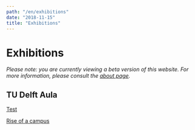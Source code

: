 ```yaml
---
path: "/en/exhibitions"
date: "2018-11-15"
title: "Exhibitions"
---
```


# Exhibitions

*Please note: you are currently viewing a beta version of this website. For more information, please consult the [about page](/en/about/).*

## TU Delft Aula

<div class="blocks">
<div class="block tint yellow cutcorners w-4 h-4 image">

[Test](/en/exhibitions/test)
</div>
<div class="block tint copper cutcorners w-4 h-4 image">

[Rise of a campus](/en/exhibitions/rise-of-a-campus)
</div>
</div>

